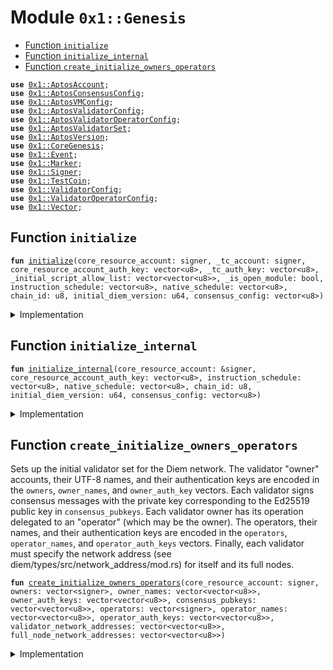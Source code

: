
<a name="0x1_Genesis"></a>

# Module `0x1::Genesis`



-  [Function `initialize`](#0x1_Genesis_initialize)
-  [Function `initialize_internal`](#0x1_Genesis_initialize_internal)
-  [Function `create_initialize_owners_operators`](#0x1_Genesis_create_initialize_owners_operators)


<pre><code><b>use</b> <a href="AptosAccount.md#0x1_AptosAccount">0x1::AptosAccount</a>;
<b>use</b> <a href="AptosConsensusConfig.md#0x1_AptosConsensusConfig">0x1::AptosConsensusConfig</a>;
<b>use</b> <a href="AptosVMConfig.md#0x1_AptosVMConfig">0x1::AptosVMConfig</a>;
<b>use</b> <a href="AptosValidatorConfig.md#0x1_AptosValidatorConfig">0x1::AptosValidatorConfig</a>;
<b>use</b> <a href="AptosValidatorOperatorConfig.md#0x1_AptosValidatorOperatorConfig">0x1::AptosValidatorOperatorConfig</a>;
<b>use</b> <a href="AptosValidatorSet.md#0x1_AptosValidatorSet">0x1::AptosValidatorSet</a>;
<b>use</b> <a href="AptosVersion.md#0x1_AptosVersion">0x1::AptosVersion</a>;
<b>use</b> <a href="../../../../../../../aptos-framework/releases/artifacts/current/build/CoreFramework/docs/CoreGenesis.md#0x1_CoreGenesis">0x1::CoreGenesis</a>;
<b>use</b> <a href="../../../../../../../aptos-framework/releases/artifacts/current/build/MoveStdlib/docs/Event.md#0x1_Event">0x1::Event</a>;
<b>use</b> <a href="Marker.md#0x1_Marker">0x1::Marker</a>;
<b>use</b> <a href="../../../../../../../aptos-framework/releases/artifacts/current/build/MoveStdlib/docs/Signer.md#0x1_Signer">0x1::Signer</a>;
<b>use</b> <a href="TestCoin.md#0x1_TestCoin">0x1::TestCoin</a>;
<b>use</b> <a href="../../../../../../../aptos-framework/releases/artifacts/current/build/CoreFramework/docs/ValidatorConfig.md#0x1_ValidatorConfig">0x1::ValidatorConfig</a>;
<b>use</b> <a href="../../../../../../../aptos-framework/releases/artifacts/current/build/CoreFramework/docs/ValidatorOperatorConfig.md#0x1_ValidatorOperatorConfig">0x1::ValidatorOperatorConfig</a>;
<b>use</b> <a href="../../../../../../../aptos-framework/releases/artifacts/current/build/MoveStdlib/docs/Vector.md#0x1_Vector">0x1::Vector</a>;
</code></pre>



<a name="0x1_Genesis_initialize"></a>

## Function `initialize`



<pre><code><b>fun</b> <a href="Genesis.md#0x1_Genesis_initialize">initialize</a>(core_resource_account: signer, _tc_account: signer, core_resource_account_auth_key: vector&lt;u8&gt;, _tc_auth_key: vector&lt;u8&gt;, _initial_script_allow_list: vector&lt;vector&lt;u8&gt;&gt;, _is_open_module: bool, instruction_schedule: vector&lt;u8&gt;, native_schedule: vector&lt;u8&gt;, chain_id: u8, initial_diem_version: u64, consensus_config: vector&lt;u8&gt;)
</code></pre>



<details>
<summary>Implementation</summary>


<pre><code><b>fun</b> <a href="Genesis.md#0x1_Genesis_initialize">initialize</a>(
    core_resource_account: signer,
    _tc_account: signer,
    core_resource_account_auth_key: vector&lt;u8&gt;,
    _tc_auth_key: vector&lt;u8&gt;,
    _initial_script_allow_list: vector&lt;vector&lt;u8&gt;&gt;,
    _is_open_module: bool,
    instruction_schedule: vector&lt;u8&gt;,
    native_schedule: vector&lt;u8&gt;,
    chain_id: u8,
    initial_diem_version: u64,
    consensus_config: vector&lt;u8&gt;,
) {
    <a href="Genesis.md#0x1_Genesis_initialize_internal">initialize_internal</a>(
        &core_resource_account,
        core_resource_account_auth_key,
        instruction_schedule,
        native_schedule,
        chain_id,
        initial_diem_version,
        consensus_config,
    )
}
</code></pre>



</details>

<a name="0x1_Genesis_initialize_internal"></a>

## Function `initialize_internal`



<pre><code><b>fun</b> <a href="Genesis.md#0x1_Genesis_initialize_internal">initialize_internal</a>(core_resource_account: &signer, core_resource_account_auth_key: vector&lt;u8&gt;, instruction_schedule: vector&lt;u8&gt;, native_schedule: vector&lt;u8&gt;, chain_id: u8, initial_diem_version: u64, consensus_config: vector&lt;u8&gt;)
</code></pre>



<details>
<summary>Implementation</summary>


<pre><code><b>fun</b> <a href="Genesis.md#0x1_Genesis_initialize_internal">initialize_internal</a>(
    core_resource_account: &signer,
    core_resource_account_auth_key: vector&lt;u8&gt;,
    instruction_schedule: vector&lt;u8&gt;,
    native_schedule: vector&lt;u8&gt;,
    chain_id: u8,
    initial_diem_version: u64,
    consensus_config: vector&lt;u8&gt;,
) {
    // initialize the chain marker first
    <a href="Marker.md#0x1_Marker_initialize">Marker::initialize</a>(core_resource_account);
    // initialize the core resource account
    <a href="AptosAccount.md#0x1_AptosAccount_initialize">AptosAccount::initialize</a>(core_resource_account);
    <b>let</b> dummy_auth_key_prefix = x"00000000000000000000000000000000";
    <a href="AptosAccount.md#0x1_AptosAccount_create_account_internal">AptosAccount::create_account_internal</a>(<a href="../../../../../../../aptos-framework/releases/artifacts/current/build/MoveStdlib/docs/Signer.md#0x1_Signer_address_of">Signer::address_of</a>(core_resource_account), dummy_auth_key_prefix);
    <a href="AptosAccount.md#0x1_AptosAccount_rotate_authentication_key">AptosAccount::rotate_authentication_key</a>(core_resource_account, core_resource_account_auth_key);

    // Consensus config setup
    <a href="AptosConsensusConfig.md#0x1_AptosConsensusConfig_initialize">AptosConsensusConfig::initialize</a>(core_resource_account);
    <a href="AptosValidatorSet.md#0x1_AptosValidatorSet_initialize_validator_set">AptosValidatorSet::initialize_validator_set</a>(core_resource_account);
    <a href="AptosVersion.md#0x1_AptosVersion_initialize">AptosVersion::initialize</a>(core_resource_account, initial_diem_version);

    <a href="AptosVMConfig.md#0x1_AptosVMConfig_initialize">AptosVMConfig::initialize</a>(
        core_resource_account,
        instruction_schedule,
        native_schedule,
    );

    <a href="AptosConsensusConfig.md#0x1_AptosConsensusConfig_set">AptosConsensusConfig::set</a>(core_resource_account, consensus_config);

    <a href="AptosValidatorConfig.md#0x1_AptosValidatorConfig_initialize">AptosValidatorConfig::initialize</a>(core_resource_account);
    <a href="AptosValidatorOperatorConfig.md#0x1_AptosValidatorOperatorConfig_initialize">AptosValidatorOperatorConfig::initialize</a>(core_resource_account);

    <a href="TestCoin.md#0x1_TestCoin_initialize">TestCoin::initialize</a>(core_resource_account);

    // Pad the event counter for the Diem Root account <b>to</b> match DPN. This
    // _MUST_ match the new epoch event counter otherwise all manner of
    // things start <b>to</b> <b>break</b>.
    <a href="../../../../../../../aptos-framework/releases/artifacts/current/build/MoveStdlib/docs/Event.md#0x1_Event_destroy_handle">Event::destroy_handle</a>(<a href="../../../../../../../aptos-framework/releases/artifacts/current/build/MoveStdlib/docs/Event.md#0x1_Event_new_event_handle">Event::new_event_handle</a>&lt;u64&gt;(core_resource_account));
    <a href="../../../../../../../aptos-framework/releases/artifacts/current/build/MoveStdlib/docs/Event.md#0x1_Event_destroy_handle">Event::destroy_handle</a>(<a href="../../../../../../../aptos-framework/releases/artifacts/current/build/MoveStdlib/docs/Event.md#0x1_Event_new_event_handle">Event::new_event_handle</a>&lt;u64&gt;(core_resource_account));
    <a href="../../../../../../../aptos-framework/releases/artifacts/current/build/MoveStdlib/docs/Event.md#0x1_Event_destroy_handle">Event::destroy_handle</a>(<a href="../../../../../../../aptos-framework/releases/artifacts/current/build/MoveStdlib/docs/Event.md#0x1_Event_new_event_handle">Event::new_event_handle</a>&lt;u64&gt;(core_resource_account));
    <a href="../../../../../../../aptos-framework/releases/artifacts/current/build/MoveStdlib/docs/Event.md#0x1_Event_destroy_handle">Event::destroy_handle</a>(<a href="../../../../../../../aptos-framework/releases/artifacts/current/build/MoveStdlib/docs/Event.md#0x1_Event_new_event_handle">Event::new_event_handle</a>&lt;u64&gt;(core_resource_account));

    // this needs <b>to</b> be called at the very end
    <a href="../../../../../../../aptos-framework/releases/artifacts/current/build/CoreFramework/docs/CoreGenesis.md#0x1_CoreGenesis_init">CoreGenesis::init</a>(core_resource_account, chain_id);
}
</code></pre>



</details>

<a name="0x1_Genesis_create_initialize_owners_operators"></a>

## Function `create_initialize_owners_operators`

Sets up the initial validator set for the Diem network.
The validator "owner" accounts, their UTF-8 names, and their authentication
keys are encoded in the <code>owners</code>, <code>owner_names</code>, and <code>owner_auth_key</code> vectors.
Each validator signs consensus messages with the private key corresponding to the Ed25519
public key in <code>consensus_pubkeys</code>.
Each validator owner has its operation delegated to an "operator" (which may be
the owner). The operators, their names, and their authentication keys are encoded
in the <code>operators</code>, <code>operator_names</code>, and <code>operator_auth_keys</code> vectors.
Finally, each validator must specify the network address
(see diem/types/src/network_address/mod.rs) for itself and its full nodes.


<pre><code><b>fun</b> <a href="Genesis.md#0x1_Genesis_create_initialize_owners_operators">create_initialize_owners_operators</a>(core_resource_account: signer, owners: vector&lt;signer&gt;, owner_names: vector&lt;vector&lt;u8&gt;&gt;, owner_auth_keys: vector&lt;vector&lt;u8&gt;&gt;, consensus_pubkeys: vector&lt;vector&lt;u8&gt;&gt;, operators: vector&lt;signer&gt;, operator_names: vector&lt;vector&lt;u8&gt;&gt;, operator_auth_keys: vector&lt;vector&lt;u8&gt;&gt;, validator_network_addresses: vector&lt;vector&lt;u8&gt;&gt;, full_node_network_addresses: vector&lt;vector&lt;u8&gt;&gt;)
</code></pre>



<details>
<summary>Implementation</summary>


<pre><code><b>fun</b> <a href="Genesis.md#0x1_Genesis_create_initialize_owners_operators">create_initialize_owners_operators</a>(
    core_resource_account: signer,
    owners: vector&lt;signer&gt;,
    owner_names: vector&lt;vector&lt;u8&gt;&gt;,
    owner_auth_keys: vector&lt;vector&lt;u8&gt;&gt;,
    consensus_pubkeys: vector&lt;vector&lt;u8&gt;&gt;,
    operators: vector&lt;signer&gt;,
    operator_names: vector&lt;vector&lt;u8&gt;&gt;,
    operator_auth_keys: vector&lt;vector&lt;u8&gt;&gt;,
    validator_network_addresses: vector&lt;vector&lt;u8&gt;&gt;,
    full_node_network_addresses: vector&lt;vector&lt;u8&gt;&gt;,
) {
    <b>let</b> num_owners = <a href="../../../../../../../aptos-framework/releases/artifacts/current/build/MoveStdlib/docs/Vector.md#0x1_Vector_length">Vector::length</a>(&owners);
    <b>let</b> num_owner_names = <a href="../../../../../../../aptos-framework/releases/artifacts/current/build/MoveStdlib/docs/Vector.md#0x1_Vector_length">Vector::length</a>(&owner_names);
    <b>assert</b>!(num_owners == num_owner_names, 0);
    <b>let</b> num_owner_keys = <a href="../../../../../../../aptos-framework/releases/artifacts/current/build/MoveStdlib/docs/Vector.md#0x1_Vector_length">Vector::length</a>(&owner_auth_keys);
    <b>assert</b>!(num_owner_names == num_owner_keys, 0);
    <b>let</b> num_operators = <a href="../../../../../../../aptos-framework/releases/artifacts/current/build/MoveStdlib/docs/Vector.md#0x1_Vector_length">Vector::length</a>(&operators);
    <b>assert</b>!(num_owner_keys == num_operators, 0);
    <b>let</b> num_operator_names = <a href="../../../../../../../aptos-framework/releases/artifacts/current/build/MoveStdlib/docs/Vector.md#0x1_Vector_length">Vector::length</a>(&operator_names);
    <b>assert</b>!(num_operators == num_operator_names, 0);
    <b>let</b> num_operator_keys = <a href="../../../../../../../aptos-framework/releases/artifacts/current/build/MoveStdlib/docs/Vector.md#0x1_Vector_length">Vector::length</a>(&operator_auth_keys);
    <b>assert</b>!(num_operator_names == num_operator_keys, 0);
    <b>let</b> num_validator_network_addresses = <a href="../../../../../../../aptos-framework/releases/artifacts/current/build/MoveStdlib/docs/Vector.md#0x1_Vector_length">Vector::length</a>(&validator_network_addresses);
    <b>assert</b>!(num_operator_keys == num_validator_network_addresses, 0);
    <b>let</b> num_full_node_network_addresses = <a href="../../../../../../../aptos-framework/releases/artifacts/current/build/MoveStdlib/docs/Vector.md#0x1_Vector_length">Vector::length</a>(&full_node_network_addresses);
    <b>assert</b>!(num_validator_network_addresses == num_full_node_network_addresses, 0);

    <b>let</b> i = 0;
    <b>let</b> dummy_auth_key_prefix = x"00000000000000000000000000000000";
    <b>while</b> (i &lt; num_owners) {
        <b>let</b> owner = <a href="../../../../../../../aptos-framework/releases/artifacts/current/build/MoveStdlib/docs/Vector.md#0x1_Vector_borrow">Vector::borrow</a>(&owners, i);
        <b>let</b> owner_address = <a href="../../../../../../../aptos-framework/releases/artifacts/current/build/MoveStdlib/docs/Signer.md#0x1_Signer_address_of">Signer::address_of</a>(owner);
        <b>let</b> owner_name = *<a href="../../../../../../../aptos-framework/releases/artifacts/current/build/MoveStdlib/docs/Vector.md#0x1_Vector_borrow">Vector::borrow</a>(&owner_names, i);
        // create each validator account and rotate its auth key <b>to</b> the correct value
        <a href="AptosAccount.md#0x1_AptosAccount_create_validator_account">AptosAccount::create_validator_account</a>(
            &core_resource_account, owner_address, <b>copy</b> dummy_auth_key_prefix, owner_name
        );

        <b>let</b> owner_auth_key = *<a href="../../../../../../../aptos-framework/releases/artifacts/current/build/MoveStdlib/docs/Vector.md#0x1_Vector_borrow">Vector::borrow</a>(&owner_auth_keys, i);
        <a href="AptosAccount.md#0x1_AptosAccount_rotate_authentication_key">AptosAccount::rotate_authentication_key</a>(owner, owner_auth_key);

        <b>let</b> operator = <a href="../../../../../../../aptos-framework/releases/artifacts/current/build/MoveStdlib/docs/Vector.md#0x1_Vector_borrow">Vector::borrow</a>(&operators, i);
        <b>let</b> operator_address = <a href="../../../../../../../aptos-framework/releases/artifacts/current/build/MoveStdlib/docs/Signer.md#0x1_Signer_address_of">Signer::address_of</a>(operator);
        <b>let</b> operator_name = *<a href="../../../../../../../aptos-framework/releases/artifacts/current/build/MoveStdlib/docs/Vector.md#0x1_Vector_borrow">Vector::borrow</a>(&operator_names, i);
        // create the operator account + rotate its auth key <b>if</b> it does not already exist
        <b>if</b> (!<a href="AptosAccount.md#0x1_AptosAccount_exists_at">AptosAccount::exists_at</a>(operator_address)) {
            <a href="AptosAccount.md#0x1_AptosAccount_create_validator_operator_account">AptosAccount::create_validator_operator_account</a>(
                &core_resource_account, operator_address, <b>copy</b> dummy_auth_key_prefix, <b>copy</b> operator_name
            );
            <b>let</b> operator_auth_key = *<a href="../../../../../../../aptos-framework/releases/artifacts/current/build/MoveStdlib/docs/Vector.md#0x1_Vector_borrow">Vector::borrow</a>(&operator_auth_keys, i);
            <a href="AptosAccount.md#0x1_AptosAccount_rotate_authentication_key">AptosAccount::rotate_authentication_key</a>(operator, operator_auth_key);
        };
        // assign the operator <b>to</b> its validator
        <b>assert</b>!(<a href="../../../../../../../aptos-framework/releases/artifacts/current/build/CoreFramework/docs/ValidatorOperatorConfig.md#0x1_ValidatorOperatorConfig_get_human_name">ValidatorOperatorConfig::get_human_name</a>(operator_address) == operator_name, 0);
        <a href="../../../../../../../aptos-framework/releases/artifacts/current/build/CoreFramework/docs/ValidatorConfig.md#0x1_ValidatorConfig_set_operator">ValidatorConfig::set_operator</a>(owner, operator_address);

        // <b>use</b> the operator account set up the validator config
        <b>let</b> validator_network_address = *<a href="../../../../../../../aptos-framework/releases/artifacts/current/build/MoveStdlib/docs/Vector.md#0x1_Vector_borrow">Vector::borrow</a>(&validator_network_addresses, i);
        <b>let</b> full_node_network_address = *<a href="../../../../../../../aptos-framework/releases/artifacts/current/build/MoveStdlib/docs/Vector.md#0x1_Vector_borrow">Vector::borrow</a>(&full_node_network_addresses, i);
        <b>let</b> consensus_pubkey = *<a href="../../../../../../../aptos-framework/releases/artifacts/current/build/MoveStdlib/docs/Vector.md#0x1_Vector_borrow">Vector::borrow</a>(&consensus_pubkeys, i);
        <a href="../../../../../../../aptos-framework/releases/artifacts/current/build/CoreFramework/docs/ValidatorConfig.md#0x1_ValidatorConfig_set_config">ValidatorConfig::set_config</a>(
            operator,
            owner_address,
            consensus_pubkey,
            validator_network_address,
            full_node_network_address
        );

        // finally, add this validator <b>to</b> the validator set
        <a href="AptosValidatorSet.md#0x1_AptosValidatorSet_add_validator">AptosValidatorSet::add_validator</a>(&core_resource_account, owner_address);

        i = i + 1;
    }
}
</code></pre>



</details>
